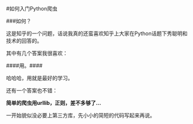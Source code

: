 #如何入门Python爬虫

###如何？

这是知乎的一个问题，话说我真的还蛮喜欢知乎上大家在Python话题下秀聪明和技术的回答的。

其中有几个答案我很喜欢：


####用。####

哈哈哈，用就是最好的学习。


还有一个答案也不错：

**简单的爬虫用urllib，正则，差不多够了...**


一开始貌似没必要上第三方库，先小小的简短的代码写起来再说。


